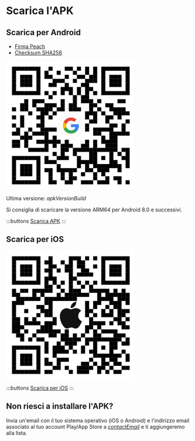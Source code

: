 # Scarica l'APK

## Scarica per Android

- [Firma Peach]($apkSignaturesUrl$)
- [Checksum SHA256]($apkChecksumsUrl$)

<img src="/icons/qrcode_android.png" width="350">

Ultima versione: $apkVersionBuild$

Si consiglia di scaricare la versione ARM64 per Android 8.0 e successivi.

:::buttons
[Scarica APK]($apkUrl$)
:::

## Scarica per iOS

<img src="/icons/qrcode_apple.png" width="350">

:::buttons
[Scarica per iOS](https://testflight.apple.com/join/wfSPFEWG)
:::

## Non riesci a installare l'APK?

Invia un'email con il tuo sistema operativo (iOS o Android) e l'indirizzo email associato al tuo account Play/App Store a
[$contactEmail$](mailto:$contactEmail$) e ti aggiungeremo alla lista.
